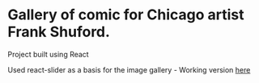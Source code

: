 <h1>Gallery of comic for Chicago artist Frank Shuford. </h1>
<p>Project built using React</p>



<p>Used react-slider as a basis for the image gallery - Working version <a href="https://react-slider.herokuapp.com/" target="_blank">here</a></p>

